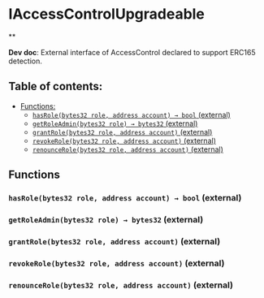 # IAccessControlUpgradeable
**

**Dev doc**: External interface of AccessControl declared to support ERC165 detection.

## Table of contents:
- [Functions:](#functions)
  - [`hasRole(bytes32 role, address account) → bool` (external) ](#iaccesscontrolupgradeable-hasrole-bytes32-address-)
  - [`getRoleAdmin(bytes32 role) → bytes32` (external) ](#iaccesscontrolupgradeable-getroleadmin-bytes32-)
  - [`grantRole(bytes32 role, address account)` (external) ](#iaccesscontrolupgradeable-grantrole-bytes32-address-)
  - [`revokeRole(bytes32 role, address account)` (external) ](#iaccesscontrolupgradeable-revokerole-bytes32-address-)
  - [`renounceRole(bytes32 role, address account)` (external) ](#iaccesscontrolupgradeable-renouncerole-bytes32-address-)


## Functions <a name="functions"></a>

### `hasRole(bytes32 role, address account) → bool` (external) <a name="iaccesscontrolupgradeable-hasrole-bytes32-address-"></a>


### `getRoleAdmin(bytes32 role) → bytes32` (external) <a name="iaccesscontrolupgradeable-getroleadmin-bytes32-"></a>


### `grantRole(bytes32 role, address account)` (external) <a name="iaccesscontrolupgradeable-grantrole-bytes32-address-"></a>


### `revokeRole(bytes32 role, address account)` (external) <a name="iaccesscontrolupgradeable-revokerole-bytes32-address-"></a>


### `renounceRole(bytes32 role, address account)` (external) <a name="iaccesscontrolupgradeable-renouncerole-bytes32-address-"></a>

